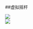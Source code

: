 ##虚拟摇杆  

![](https://github.com/XINCGer/Cocos2d-X_Tools/blob/master/Cocos2d-x_Demo/VirtualJoystick/Preview1.png)  
![](https://github.com/XINCGer/Cocos2d-X_Tools/blob/master/Cocos2d-x_Demo/VirtualJoystick/Preview2.png)

